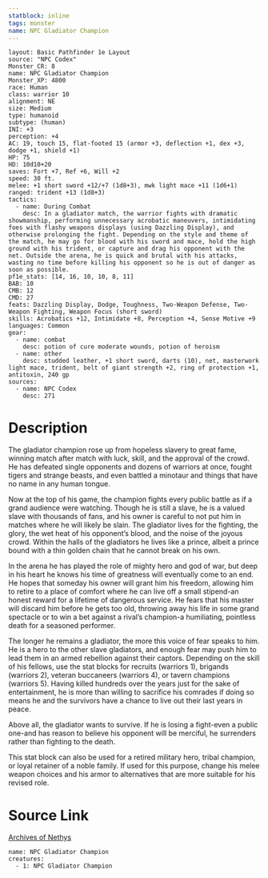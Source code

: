 ```yaml
---
statblock: inline
tags: monster
name: NPC Gladiator Champion
---
```

```statblock
layout: Basic Pathfinder 1e Layout
source: "NPC Codex"
Monster_CR: 8
name: NPC Gladiator Champion
Monster_XP: 4800
race: Human
class: warrior 10
alignment: NE
size: Medium
type: humanoid
subtype: (human)
INI: +3
perception: +4
AC: 19, touch 15, flat-footed 15 (armor +3, deflection +1, dex +3, dodge +1, shield +1)
HP: 75
HD: 10d10+20
saves: Fort +7, Ref +6, Will +2
speed: 30 ft.
melee: +1 short sword +12/+7 (1d8+3), mwk light mace +11 (1d6+1)
ranged: trident +13 (1d8+3)
tactics:
  - name: During Combat
    desc: In a gladiator match, the warrior fights with dramatic showmanship, performing unnecessary acrobatic maneuvers, intimidating foes with flashy weapons displays (using Dazzling Display), and otherwise prolonging the fight. Depending on the style and theme of the match, he may go for blood with his sword and mace, hold the high ground with his trident, or capture and drag his opponent with the net. Outside the arena, he is quick and brutal with his attacks, wasting no time before killing his opponent so he is out of danger as soon as possible.
pf1e_stats: [14, 16, 10, 10, 8, 11]
BAB: 10
CMB: 12
CMD: 27
feats: Dazzling Display, Dodge, Toughness, Two-Weapon Defense, Two-Weapon Fighting, Weapon Focus (short sword)
skills: Acrobatics +12, Intimidate +8, Perception +4, Sense Motive +9
languages: Common
gear:
  - name: combat
    desc: potion of cure moderate wounds, potion of heroism
  - name: other
    desc: studded leather, +1 short sword, darts (10), net, masterwork light mace, trident, belt of giant strength +2, ring of protection +1, antitoxin, 240 gp
sources:
  - name: NPC Codex
    desc: 271
```
# Description
The gladiator champion rose up from hopeless slavery to great fame, winning match after match with luck, skill, and the approval of the crowd. He has defeated single opponents and dozens of warriors at once, fought tigers and strange beasts, and even battled a minotaur and things that have no name in any human tongue.

Now at the top of his game, the champion fights every public battle as if a grand audience were watching. Though he is still a slave, he is a valued slave with thousands of fans, and his owner is careful to not put him in matches where he will likely be slain. The gladiator lives for the fighting, the glory, the wet heat of his opponent’s blood, and the noise of the joyous crowd. Within the halls of the gladiators he lives like a prince, albeit a prince bound with a thin golden chain that he cannot break on his own.

In the arena he has played the role of mighty hero and god of war, but deep in his heart he knows his time of greatness will eventually come to an end. He hopes that someday his owner will grant him his freedom, allowing him to retire to a place of comfort where he can live off a small stipend-an honest reward for a lifetime of dangerous service. He fears that his master will discard him before he gets too old, throwing away his life in some grand spectacle or to win a bet against a rival’s champion-a humiliating, pointless death for a seasoned performer.

The longer he remains a gladiator, the more this voice of fear speaks to him. He is a hero to the other slave gladiators, and enough fear may push him to lead them in an armed rebellion against their captors. Depending on the skill of his fellows, use the stat blocks for recruits (warriors 1), brigands (warriors 2), veteran buccaneers (warriors 4), or tavern champions (warriors 5). Having killed hundreds over the years just for the sake of entertainment, he is more than willing to sacrifice his comrades if doing so means he and the survivors have a chance to live out their last years in peace.

Above all, the gladiator wants to survive. If he is losing a fight-even a public one-and has reason to believe his opponent will be merciful, he surrenders rather than fighting to the death.

This stat block can also be used for a retired military hero, tribal champion, or loyal retainer of a noble family. If used for this purpose, change his melee weapon choices and his armor to alternatives that are more suitable for his revised role.
# Source Link
[Archives of Nethys](https://aonprd.com/NPCDisplay.aspx?ItemName=Gladiator%20Champion)
```encounter-table
name: NPC Gladiator Champion
creatures:
  - 1: NPC Gladiator Champion
```
